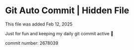 # Git Auto Commit | Hidden File

This file was added Feb 12, 2025

Just for fun and keeping my daily git commit active 🤪

commit number: 2678039
